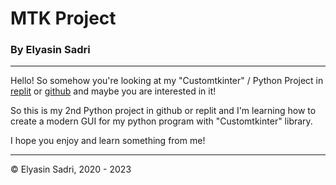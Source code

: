 # MTK Project
### By Elyasin Sadri
---
Hello! So somehow you're looking at my "Customtkinter" / Python Project in [replit](replit.com) or [github](github.com) and maybe you are interested in it! 

So this is my 2nd Python project in github or replit and I'm learning how to create a modern GUI for my python program with "Customtkinter" library.

I hope you enjoy and learn something from me!

---
© Elyasin Sadri, 2020 - 2023